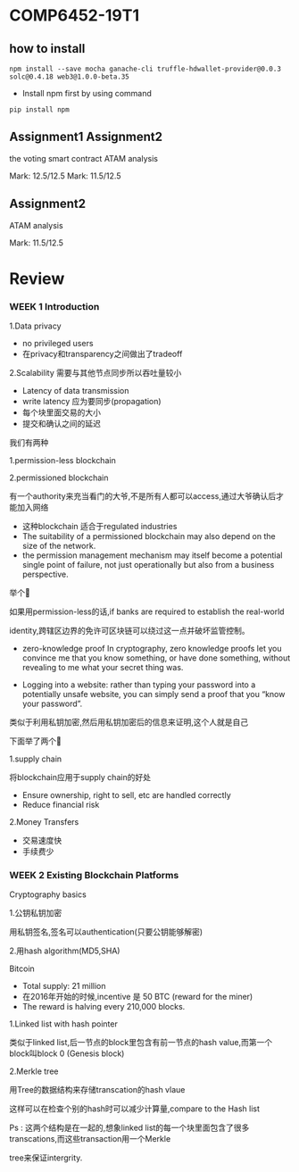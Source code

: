 # COMP6452-19T1

## how to install

`npm install --save mocha ganache-cli truffle-hdwallet-provider@0.0.3 solc@0.4.18 web3@1.0.0-beta.35 `

* Install npm first by using command 

`pip install npm`

## Assignment1                    Assignment2

the voting smart contract         ATAM analysis

Mark: 12.5/12.5                   Mark: 11.5/12.5


## Assignment2

ATAM analysis

Mark: 11.5/12.5

# Review

### WEEK 1 Introduction
1.Data privacy
* no privileged users
* 在privacy和transparency之间做出了tradeoff

2.Scalability
需要与其他节点同步所以吞吐量较小
* Latency of data transmission 
* write latency 应为要同步(propagation)
* 每个块里面交易的大小
* 提交和确认之间的延迟 

我们有两种

1.permission-less blockchain 

2.permissioned  blockchain

有一个authority来充当看门的大爷,不是所有人都可以access,通过大爷确认后才能加入网络

* 这种blockchain 适合于regulated industries
* The suitability of a permissioned blockchain may also depend on the size of the network.
* the permission management mechanism may itself become a potential single point of failure, not just operationally but also from a business perspective.

举个🌰

如果用permission-less的话,if banks are required to establish the real-world 

identity,跨辖区边界的免许可区块链可以绕过这一点并破坏监管控制。


- zero-knowledge proof 
In cryptography, zero knowledge proofs let you convince me that you know something, or have done something, without revealing to me what your secret thing was.

* Logging into a website: rather than typing your password into a potentially unsafe website, you can simply send a proof that you “know your password”.

类似于利用私钥加密,然后用私钥加密后的信息来证明,这个人就是自己

下面举了两个🌰

1.supply chain

将blockchain应用于supply chain的好处
*  Ensure ownership, right to sell, etc are handled correctly
*  Reduce financial risk

2.Money Transfers
* 交易速度快
* 手续费少

### WEEK 2 Existing Blockchain Platforms

Cryptography basics

1.公钥私钥加密

用私钥签名,签名可以authentication(只要公钥能够解密)

2.用hash algorithm(MD5,SHA)

Bitcoin

* Total supply: 21 million
* 在2016年开始的时候,incentive 是 50 BTC (reward for the miner)
* The reward is halving every 210,000 blocks.

1.Linked list with hash pointer

类似于linked list,后一节点的block里包含有前一节点的hash value,而第一个block叫block 0 (Genesis block)

2.Merkle tree

用Tree的数据结构来存储transcation的hash vlaue

这样可以在检查个别的hash时可以减少计算量,compare to the Hash list 

Ps : 这两个结构是在一起的,想象linked list的每一个块里面包含了很多transcations,而这些transaction用一个Merkle 

tree来保证intergrity.



